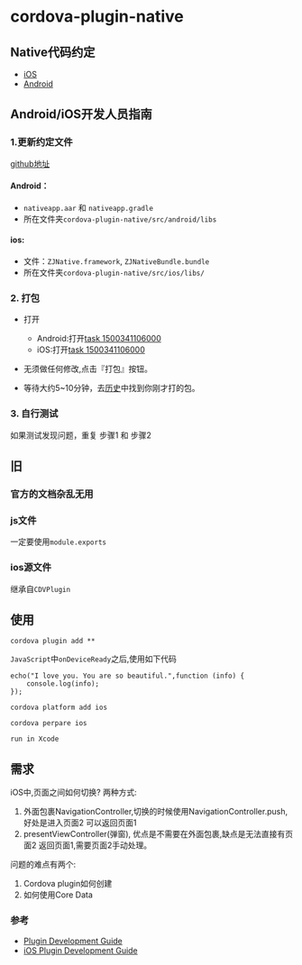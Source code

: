 # cordova-plugin-native

## Native代码约定

- [iOS](./iOS.md)
- [Android](./Android.md)

## Android/iOS开发人员指南


### 1.更新约定文件

[github地址](https://github.com/zhouzhongyuan/cordova-plugin-native)

#### Android：
- `nativeapp.aar` 和 `nativeapp.gradle`
- 所在文件夹`cordova-plugin-native/src/android/libs`

#### ios: 
- 文件：`ZJNative.framework`, `ZJNativeBundle.bundle`
- 所在文件夹`cordova-plugin-native/src/ios/libs/`



### 2. 打包

- 打开
  - Android:打开[task 1500341106000](https://dev.bokesoft.com/yigomobile/add?taskid=1500341106000)
  - iOS:打开[task 1500341106000](https://dev.bokesoft.com/yigomobile/add?taskid=1500343714000)


- 无须做任何修改,点击『打包』按钮。
- 等待大约5~10分钟，去[历史](https://dev.bokesoft.com/yigomobile/history)中找到你刚才打的包。

### 3. 自行测试

如果测试发现问题，重复 步骤1 和 步骤2






## 旧

### 官方的文档杂乱无用

### js文件

一定要使用`module.exports `

### ios源文件

继承自`CDVPlugin`


## 使用

```
cordova plugin add **
```
`JavaScript`中`onDeviceReady`之后,使用如下代码
```
echo("I love you. You are so beautiful.",function (info) {
    console.log(info);
});
```

```
cordova platform add ios
```

```
cordova perpare ios
```

```
run in Xcode
```

## 需求

iOS中,页面之间如何切换?
两种方式:
1. 外面包裹NavigationController,切换的时候使用NavigationController.push,好处是进入页面2 可以返回页面1
2. presentViewController(弹窗), 优点是不需要在外面包裹,缺点是无法直接有页面2 返回页面1,需要页面2手动处理。

问题的难点有两个:
1. Cordova plugin如何创建
2. 如何使用Core Data




### 参考

- [Plugin Development Guide](https://cordova.apache.org/docs/en/latest/guide/hybrid/plugins/index.html)
- [iOS Plugin Development Guide](https://cordova.apache.org/docs/en/latest/guide/platforms/ios/plugin.html)